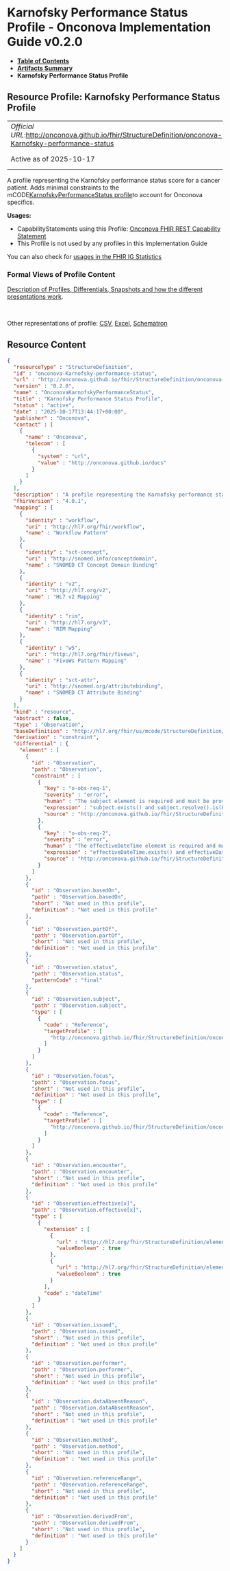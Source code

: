 # Karnofsky Performance Status Profile - Onconova Implementation Guide v0.2.0

* [**Table of Contents**](toc.md)
* [**Artifacts Summary**](artifacts.md)
* **Karnofsky Performance Status Profile**

## Resource Profile: Karnofsky Performance Status Profile 

| | |
| :--- | :--- |
| *Official URL*:http://onconova.github.io/fhir/StructureDefinition/onconova-Karnofsky-performance-status | *Version*:0.2.0 |
| Active as of 2025-10-17 | *Computable Name*:OnconovaKarnofskyPerformanceStatus |

 
A profile representing the Karnofsky performance status score for a cancer patient. 
Adds minimal constraints to the mCODE[KarnofskyPerformanceStatus profile](http://hl7.org/fhir/us/mcode/StructureDefinition/mcode-karnofsky-performance-status)to account for Onconova specifics. 

**Usages:**

* CapabilityStatements using this Profile: [Onconova FHIR REST Capability Statement](CapabilityStatement-onconova-capability-statement.md)
* This Profile is not used by any profiles in this Implementation Guide

You can also check for [usages in the FHIR IG Statistics](https://packages2.fhir.org/xig/onconova.fhir|current/StructureDefinition/onconova-Karnofsky-performance-status)

### Formal Views of Profile Content

 [Description of Profiles, Differentials, Snapshots and how the different presentations work](http://build.fhir.org/ig/FHIR/ig-guidance/readingIgs.html#structure-definitions). 

 

Other representations of profile: [CSV](StructureDefinition-onconova-Karnofsky-performance-status.csv), [Excel](StructureDefinition-onconova-Karnofsky-performance-status.xlsx), [Schematron](StructureDefinition-onconova-Karnofsky-performance-status.sch) 



## Resource Content

```json
{
  "resourceType" : "StructureDefinition",
  "id" : "onconova-Karnofsky-performance-status",
  "url" : "http://onconova.github.io/fhir/StructureDefinition/onconova-Karnofsky-performance-status",
  "version" : "0.2.0",
  "name" : "OnconovaKarnofskyPerformanceStatus",
  "title" : "Karnofsky Performance Status Profile",
  "status" : "active",
  "date" : "2025-10-17T13:44:17+00:00",
  "publisher" : "Onconova",
  "contact" : [
    {
      "name" : "Onconova",
      "telecom" : [
        {
          "system" : "url",
          "value" : "http://onconova.github.io/docs"
        }
      ]
    }
  ],
  "description" : "A profile representing the Karnofsky performance status score for a cancer patient.\n\nAdds minimal constraints to the mCODE [KarnofskyPerformanceStatus profile](http://hl7.org/fhir/us/mcode/StructureDefinition/mcode-karnofsky-performance-status) to account for Onconova specifics.",
  "fhirVersion" : "4.0.1",
  "mapping" : [
    {
      "identity" : "workflow",
      "uri" : "http://hl7.org/fhir/workflow",
      "name" : "Workflow Pattern"
    },
    {
      "identity" : "sct-concept",
      "uri" : "http://snomed.info/conceptdomain",
      "name" : "SNOMED CT Concept Domain Binding"
    },
    {
      "identity" : "v2",
      "uri" : "http://hl7.org/v2",
      "name" : "HL7 v2 Mapping"
    },
    {
      "identity" : "rim",
      "uri" : "http://hl7.org/v3",
      "name" : "RIM Mapping"
    },
    {
      "identity" : "w5",
      "uri" : "http://hl7.org/fhir/fivews",
      "name" : "FiveWs Pattern Mapping"
    },
    {
      "identity" : "sct-attr",
      "uri" : "http://snomed.org/attributebinding",
      "name" : "SNOMED CT Attribute Binding"
    }
  ],
  "kind" : "resource",
  "abstract" : false,
  "type" : "Observation",
  "baseDefinition" : "http://hl7.org/fhir/us/mcode/StructureDefinition/mcode-karnofsky-performance-status|4.0.0",
  "derivation" : "constraint",
  "differential" : {
    "element" : [
      {
        "id" : "Observation",
        "path" : "Observation",
        "constraint" : [
          {
            "key" : "o-obs-req-1",
            "severity" : "error",
            "human" : "The subject element is required and must be provided.",
            "expression" : "subject.exists() and subject.resolve().is(Patient)",
            "source" : "http://onconova.github.io/fhir/StructureDefinition/onconova-Karnofsky-performance-status|0.2.0"
          },
          {
            "key" : "o-obs-req-2",
            "severity" : "error",
            "human" : "The effectiveDateTime element is required and must be provided.",
            "expression" : "effectiveDateTime.exists() and effectiveDateTime.hasValue()",
            "source" : "http://onconova.github.io/fhir/StructureDefinition/onconova-Karnofsky-performance-status|0.2.0"
          }
        ]
      },
      {
        "id" : "Observation.basedOn",
        "path" : "Observation.basedOn",
        "short" : "Not used in this profile",
        "definition" : "Not used in this profile"
      },
      {
        "id" : "Observation.partOf",
        "path" : "Observation.partOf",
        "short" : "Not used in this profile",
        "definition" : "Not used in this profile"
      },
      {
        "id" : "Observation.status",
        "path" : "Observation.status",
        "patternCode" : "final"
      },
      {
        "id" : "Observation.subject",
        "path" : "Observation.subject",
        "type" : [
          {
            "code" : "Reference",
            "targetProfile" : [
              "http://onconova.github.io/fhir/StructureDefinition/onconova-cancer-patient|0.2.0"
            ]
          }
        ]
      },
      {
        "id" : "Observation.focus",
        "path" : "Observation.focus",
        "short" : "Not used in this profile",
        "definition" : "Not used in this profile",
        "type" : [
          {
            "code" : "Reference",
            "targetProfile" : [
              "http://onconova.github.io/fhir/StructureDefinition/onconova-primary-cancer-condition|0.2.0"
            ]
          }
        ]
      },
      {
        "id" : "Observation.encounter",
        "path" : "Observation.encounter",
        "short" : "Not used in this profile",
        "definition" : "Not used in this profile"
      },
      {
        "id" : "Observation.effective[x]",
        "path" : "Observation.effective[x]",
        "type" : [
          {
            "extension" : [
              {
                "url" : "http://hl7.org/fhir/StructureDefinition/elementdefinition-type-must-support",
                "valueBoolean" : true
              },
              {
                "url" : "http://hl7.org/fhir/StructureDefinition/elementdefinition-type-must-support",
                "valueBoolean" : true
              }
            ],
            "code" : "dateTime"
          }
        ]
      },
      {
        "id" : "Observation.issued",
        "path" : "Observation.issued",
        "short" : "Not used in this profile",
        "definition" : "Not used in this profile"
      },
      {
        "id" : "Observation.performer",
        "path" : "Observation.performer",
        "short" : "Not used in this profile",
        "definition" : "Not used in this profile"
      },
      {
        "id" : "Observation.dataAbsentReason",
        "path" : "Observation.dataAbsentReason",
        "short" : "Not used in this profile",
        "definition" : "Not used in this profile"
      },
      {
        "id" : "Observation.method",
        "path" : "Observation.method",
        "short" : "Not used in this profile",
        "definition" : "Not used in this profile"
      },
      {
        "id" : "Observation.referenceRange",
        "path" : "Observation.referenceRange",
        "short" : "Not used in this profile",
        "definition" : "Not used in this profile"
      },
      {
        "id" : "Observation.derivedFrom",
        "path" : "Observation.derivedFrom",
        "short" : "Not used in this profile",
        "definition" : "Not used in this profile"
      }
    ]
  }
}

```
